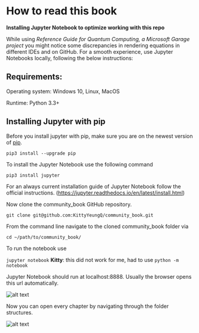 # How to read this book


**Installing Jupyter Notebook to optimize working with this repo**

While using _Reference Guide for Quantum Computing, a Microsoft Garage project_ you might notice some discrepancies in rendering equations in different IDEs and on GitHub. For a smooth experience, use Jupyter Notebooks locally, following the below instructions: 

## Requirements:

Operating system: Windows 10, Linux, MacOS

Runtime: Python 3.3+


## Installing Jupyter with pip

Before you install jupyter with pip, make sure you are on the newest version of [pip](https://pip.pypa.io/en/stable/installing/).

```pip3 install --upgrade pip```

To install the Jupyter Notebook use the following command

```pip3 install jupyter```

For an always current installation guide of Jupyter Notebook follow the official instructions. (https://jupyter.readthedocs.io/en/latest/install.html) 

Now clone the community_book GitHub repository.

```git clone git@github.com:KittyYeungQ/community_book.git```

From the command line navigate to the cloned community_book folder via 

```cd ~/path/to/community_book/```

To run the notebook use

```jupyter notebook```
**Kitty**: this did not work for me, had to use ```python -m notebook```

Jupyter Notebook should run at localhost:8888. Usually the browser opens this url automatically.  

![alt text](media/jupyter_1.png)

Now you can open every chapter by navigating through the folder structures.

![alt text](media/jupyter_2.png)